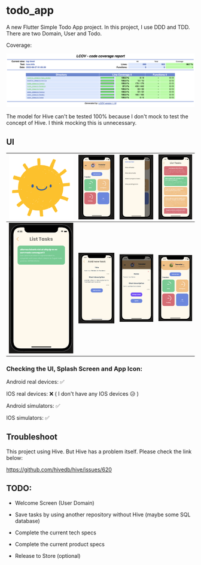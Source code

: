 # todo_app

A new Flutter Simple Todo App project. In this project, I use DDD and TDD. There are two Domain, User and Todo.

Coverage: 

![coverage](https://github.com/DumbZecretary/todo_bloc/blob/master/images_makedown/coverage.png?raw=true)

The model for Hive can't be tested 100% because I don't mock to test the concept of Hive. I think mocking this is unnecessary.

## UI

| ![icon](https://github.com/DumbZecretary/todo_bloc/blob/master/images_makedown/icon.png?raw=true)  | ![main screen](https://github.com/DumbZecretary/todo_bloc/blob/master/images_makedown/1.png?raw=true)  | ![side menu](https://github.com/DumbZecretary/todo_bloc/blob/master/images_makedown/2.png?raw=true)  | ![all tasks screen](https://github.com/DumbZecretary/todo_bloc/blob/master/images_makedown/3.png?raw=true)  |
|---|---|---|---|
| ![by status list tasks screen](https://github.com/DumbZecretary/todo_bloc/blob/master/images_makedown/4.png?raw=true)  | ![create screen](https://github.com/DumbZecretary/todo_bloc/blob/master/images_makedown/5.png?raw=true)  | ![update screen](https://github.com/DumbZecretary/todo_bloc/blob/master/images_makedown/6.png?raw=true)  | ![update result screen](https://github.com/DumbZecretary/todo_bloc/blob/master/images_makedown/7.png?raw=true)  |

### Checking the UI, Splash Screen and App Icon:

Android real devices: :white_check_mark:

IOS real devices: :x: ( I don't have any IOS devices :disappointed_relieved: )

Android simulators: :white_check_mark:

IOS simulators: :white_check_mark:

## Troubleshoot

This project using Hive. But Hive has a problem itself. Please check the link below:

https://github.com/hivedb/hive/issues/620

## TODO:

- Welcome Screen (User Domain)

- Save tasks by using another repository without Hive (maybe some SQL database)

- Complete the current tech specs

- Complete the current product specs

- Release to Store (optional)